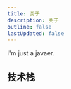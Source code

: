 ```yaml
---
title: 关于
description: 关于
outline: false
lastUpdated: false
---
```


I'm just a javaer.

## 技术栈

<ShieldsBadge label="Java" color="73A1FB" svg="java" link="https://dev.java/" />
<ShieldsBadge label="Groovy" color="619cbc" logo="apachegroovy" link="https://groovy.apache.org/" />
<ShieldsBadge label="Golang" color="00acd7" svg="golang" link="https://go.dev/" />
<ShieldsBadge label="SQL" color="00bcf2" svg="sql" link="https://en.wikipedia.org/wiki/SQL" />
<ShieldsBadge label="Shell" color="cc2229" logo="shell" link="https://en.wikipedia.org/wiki/Shell_script" />
<ShieldsBadge label="JavaScript" color="99DD00" logo="javascript" link="https://en.wikipedia.org/wiki/JavaScript" />
<ShieldsBadge label="Node.js" color="5FA04E" logo="nodedotjs" link="https://nodejs.org/en" />
<ShieldsBadge label="CSS" color="264de4" logo="css3" link="https://en.wikipedia.org/wiki/CSS" />
<ShieldsBadge label="Markdown" color="A9A9A9" logo="markdown" link="https://www.markdownguide.org/" />
<p/>

<ShieldsBadge label="MySQL" color="4479A1" svg="mysql" link="https://www.mysql.com/" />
<ShieldsBadge label="MariaDB" color="003545" logo="mariadb" link="https://mariadb.org/" />
<ShieldsBadge label="Oracle" color="F80000" logo="Oracle" link="https://www.oracle.com/database/" />
<ShieldsBadge label="PostgreSQL" color="4169E1" logo="PostgreSQL" link="https://www.postgresql.org/" />
<ShieldsBadge label="Microsoft SQL Server" color="CC2927" svg="sqlServer" link="https://www.microsoft.com/en-us/sql-server/sql-server-downloads" />
<ShieldsBadge label="达梦" color="002878" logo="dm" link="https://intl.dameng.com/DM8.html" />
<ShieldsBadge label="SQLite" color="003B57" logo="sqlite" link="https://www.sqlite.org/" />
<ShieldsBadge label="Redis" color="DC382D" logo="Redis" link="https://redis.io/" />
<ShieldsBadge label="Elastic Search" color="005571" logo="elasticsearch" link="https://www.elastic.co/cn/" />
<p/>

<ShieldsBadge label="Git" color="FF6A00" logo="git" link="https://git-scm.com/" />
<ShieldsBadge label="SVN" color="809CC9" logo="subversion" link="https://subversion.apache.org/" />
<ShieldsBadge label="Maven" color="C71A36" logo="apachemaven" link="https://maven.apache.org/" />
<ShieldsBadge label="Gradle" color="02303A" logo="gradle" link="https://gradle.org/" />
<ShieldsBadge label="NPM" color="CB3837" logo="npm" link="https://www.npmjs.com/" />
<ShieldsBadge label="Tomcat" color="d1a41a" logo="apachetomcat" link="https://tomcat.apache.org/" />
<ShieldsBadge label="Undertow" color="4B73A2" svg="undertow" link="https://undertow.io/" />
<ShieldsBadge label="Nginx" color="009639" logo="nginx" link="https://nginx.org/en/" />
<ShieldsBadge label="Docker" color="2496ED" logo="docker" link="https://www.docker.com/" />
<ShieldsBadge label="Jenkins" color="D24939" logo="jenkins" link="https://www.jenkins.io/" />
<p/>

<ShieldsBadge label="CentOS" color="262577" logo="centos" link="https://www.centos.org/" />
<ShieldsBadge label="Ubuntu" color="E95420" logo="ubuntu" link="https://ubuntu.com/" />
<ShieldsBadge label="Windows" color="0078D4" logo="windows" link="https://www.microsoft.com/en-us/windows?r=1" />
<ShieldsBadge label="阿里云" color="6DB33F" logo="alibabacloud" link="https://www.aliyun.com/" />
<ShieldsBadge label="华为云" color="FF0000" logo="huawei" link="https://www.huaweicloud.com/" />
<ShieldsBadge label="腾讯云" color="006EFF" svg="tencent_cloud" link="https://cloud.tencent.com/" />
<p/>

[//]: # (https://simpleicons.org)
[//]: # (https://img.shields.io)
[//]: # (https://blog.charles7c.top/about/me)
